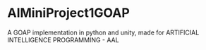 # AIMiniProject1GOAP
A GOAP implementation in python and unity, made for ARTIFICIAL INTELLIGENCE PROGRAMMING - AAL
